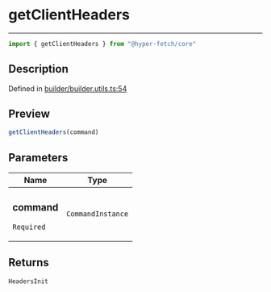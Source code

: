 

# getClientHeaders

<div class="api-docs__separator" data-reactroot="">

---

</div><div class="api-docs__import" data-reactroot="">

```ts
import { getClientHeaders } from "@hyper-fetch/core"
```

</div><div class="api-docs__section">

## Description

</div><div class="api-docs__description"><span class="api-docs__do-not-parse">



</span></div><p class="api-docs__definition">

Defined in [builder/builder.utils.ts:54](https://github.com/BetterTyped/hyper-fetch/blob/479dcad6/packages/core/src/builder/builder.utils.ts#L54)

</p><div class="api-docs__section">

## Preview

</div><div class="api-docs__preview fn">

```ts
getClientHeaders(command)
```

</div><div class="api-docs__section">

## Parameters

</div><div class="api-docs__parameters"><table><thead><tr><th>Name</th><th>Type</th></tr></thead><tbody><tr param-data="command"><td class="api-docs__param-name required">

### command 

`Required`

</td><td class="api-docs__param-type">

`CommandInstance`

</td></tr></tbody></table></div><div class="api-docs__section">

## Returns

</div><div class="api-docs__returns">

```ts
HeadersInit
```

</div>